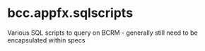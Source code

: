 bcc.appfx.sqlscripts
====================

Various SQL scripts to query on BCRM - generally still need to be encapsulated within specs
